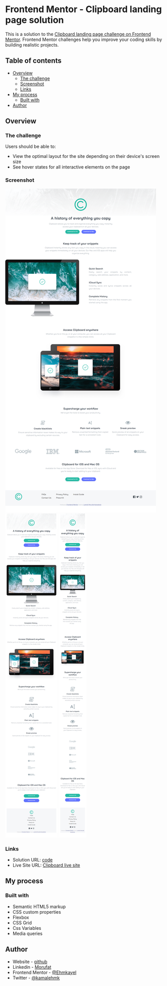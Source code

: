 # Frontend Mentor - Clipboard landing page solution

This is a solution to the [Clipboard landing page challenge on Frontend Mentor](https://www.frontendmentor.io/challenges/clipboard-landing-page-5cc9bccd6c4c91111378ecb9). Frontend Mentor challenges help you improve your coding skills by building realistic projects. 

## Table of contents

- [Overview](#overview)
  - [The challenge](#the-challenge)
  - [Screenshot](#screenshot)
  - [Links](#links)
- [My process](#my-process)
  - [Built with](#built-with)
- [Author](#author)



## Overview

### The challenge

Users should be able to:

- View the optimal layout for the site depending on their device's screen size
- See hover states for all interactive elements on the page

### Screenshot

![desktop](./screenshots/desktop.png)
![tablet](./screenshots/tablet.png)
![mobile](./screenshots/mobile.png)

### Links

- Solution URL: [code](https://github.com/Ehmkayel/frontendmentorchallenges/tree/main/clipboard-landing-page-master)
- Live Site URL: [Clipboard live site](https://frontendmentorchallenges-ju9v.vercel.app/)

## My process

### Built with

- Semantic HTML5 markup
- CSS custom properties
- Flexbox
- CSS Grid
- Css Variables
- Media queries


## Author
- Website - [github](github.com/Ehmkayel)
- Linkedin - [Morufat](https://www.linkedin.com/in/morufat-lamidi/)
- Frontend Mentor - [@Ehmkayel](https://www.frontendmentor.io/profile/Ehmkayel)
- Twitter - [@kamalehmk](https://www.twitter.com/kamalehmk)



